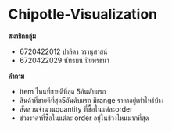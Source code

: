 # Chipotle-Visualization
**สมาชิกกลุ่ม**
- 6720422012 ปาลิตา วรานุสาสน์
- 6720422029 นัทธมน ปิยพรธนา

**คำถาม**
- item ไหนที่ขายดีที่สุด 5อันดับแรก
- สินค้าที่ขายดีที่สุด5อันดับแรก มีrange ราคาอยู่เท่าไหร่บ้าง
- สัดส่วนจำนวนquantity ที่ซื้อในแต่ละorder
- ช่วงราคาที่ซื้อในแต่ละ order อยู่ในช่วงไหนมากที่สุด 
